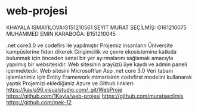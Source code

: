 # web-projesi
KHAYALA ISMAYILOVA:G151210561
SEYIT MURAT SEÇİLMİŞ: G161210075
MUHAMMED EMIN KARABOĞA: B151210045

.net core3.0 ve codefirs ile yapılmıştır
Projemiz insanların Üniversite kampüslerine fidan dikerek  Girişimcilik ve çevre ekosistemine katkıda bulunmak için önceden sanal bir yer ayırmalarını sağlamak amacıyla yapılmış bir websitesidir. 
Web sitesinin arayüzü üye kaydı ve admin paneli içermektedir. 
Web sitesini Microsoft’un Asp .net core 3.0 
Veri tabanı işlemlerimiz için Entity Framework mimarisinin codefirst modelini kullanarak yaptık
Projemizi eklediğimiz Azure ve Github linkleri: 
https://kayla96.visualstudio.com/_git/WebProje
https://github.com/1Kayla/web-projesi 
https://github.com/muratsecilmis
https://github.com/mek-12
